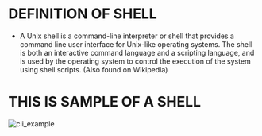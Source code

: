 # DEFINITION OF SHELL
- A Unix shell is a command-line interpreter or shell that provides a command line user interface for Unix-like operating systems. The shell is both an interactive command language and a scripting language, and is used by the operating system to control the execution of the system using shell scripts. (Also found on Wikipedia)

# THIS IS SAMPLE OF A SHELL
![cli_example](https://user-images.githubusercontent.com/106975779/208807600-4508e260-53c7-49c3-833e-75dab03cf5ea.png)
